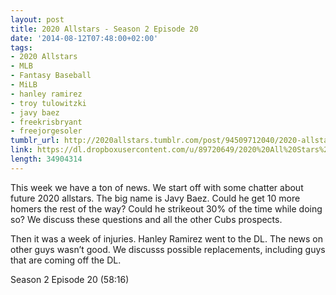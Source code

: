 ```yaml
---
layout: post
title: 2020 Allstars - Season 2 Episode 20
date: '2014-08-12T07:48:00+02:00'
tags:
- 2020 Allstars
- MLB
- Fantasy Baseball
- MiLB
- hanley ramirez
- troy tulowitzki
- javy baez
- freekrisbryant
- freejorgesoler
tumblr_url: http://2020allstars.tumblr.com/post/94509712040/2020-allstars-season-2-episode-20
link: https://dl.dropboxusercontent.com/u/89720649/2020%20All%20Stars%20-%2020140811%20-%20Season%202%20Episode%2020%20%2835%29%20-%20Final.mp3
length: 34904314
---
```

This week we have a ton of news.  We start off with some chatter about future 2020 allstars.  The big name is Javy Baez.  Could he get 10 more homers the rest of the way?  Could he strikeout 30% of the time while doing so?  We discuss these questions and all the other Cubs prospects.

Then it was a week of injuries.  Hanley Ramirez went to the DL.  The news on other guys wasn’t good.  We discusss possible replacements, including guys that are coming off the DL.

Season 2 Episode 20 (58:16)
